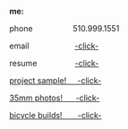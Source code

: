 **me:**

phone
&emsp;&emsp;&emsp;&emsp;  &nbsp;  510.999.1551
 
 email
&emsp;&emsp;&emsp;&nbsp; &nbsp;&nbsp;&nbsp; &nbsp;&nbsp;&nbsp;<a href="mailto:bharat_nair@hotmail.com">-click-</a><br>

resume
 &nbsp;&emsp;&emsp;&emsp;&emsp; <a href="RESUME SUM.pdf" download target="_blank">  -click-
 
project sample!
&nbsp;&nbsp;&nbsp;<a href="Web Projects Save That Spot.pdf"  target="_blank">  -click-
 
 
35mm photos!
&nbsp; &nbsp;&nbsp; <a href="Web Photos.pdf"  target="_blank">  -click-
 
bicycle builds!
&nbsp;&nbsp; &nbsp;&nbsp; <a href="Resume Bicycles.pdf"  target="_blank">  -click-



